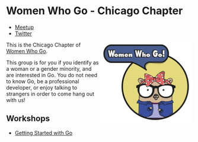 # Women Who Go - Chicago Chapter

* [Meetup](https://www.meetup.com/Women-Who-Go-Chicago/)
* [Twitter](https://twitter.com/womenwhogo_chi)

<img src="images/womenwhogo-riveter.jpg" align="right" alt="Rosie the Riveter Gopher" width="50%" />

This is the Chicago Chapter of [Women Who Go](http://www.womenwhogo.org).

This group is for you if you identify as a woman or a gender minority,
and are interested in Go. You do not need to know Go, be a professional developer,
or enjoy talking to strangers in order to come hang out with us!


## Workshops

* [Getting Started with Go](workshops/getting-started/)
